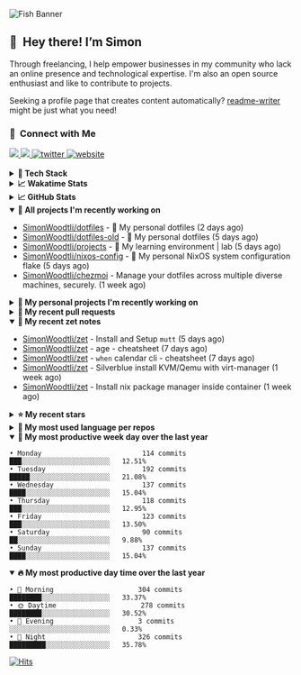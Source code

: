 ![Fish Banner](assets/fish.webp)

## 👋 &nbsp;Hey there! I’m Simon

Through freelancing, I help empower businesses in my community who lack
an online presence and technological expertise. I'm also an open source
enthusiast and like to contribute to projects.

Seeking a profile page that creates content automatically?
[readme-writer] might be just what you need!

### 🤝 &nbsp;Connect with Me

<div align="left">
<a href="https://linkedin.com/in/simonwoodtli" target="_blank">
<img src="https://img.shields.io/badge/linkedin-1E77B5?style=for-the-badge&logo=linkedin&logoColor=white alt=linkedin" />
</a>
<a href="https://github.com/simonwoodtli" target="_blank">
<img src="https://img.shields.io/badge/github-24292E?style=for-the-badge&logo=github&logoColor=white alt=github" />
</a>
<a href="https://twitter.com/simonwoodtlidev" target="_blank">
<img src="https://img.shields.io/badge/twitter-26a7de?style=for-the-badge&logo=twitter&logoColor=white" alt="twitter"/>
</a>
<a href="https://simonwoodtli.com" target="_blank">
<img src="https://img.shields.io/badge/website-E2925F?style=for-the-badge&logo=google-chrome&logoColor=white" alt="website"/>
</a>
</div>
<br/>


<details>
  <summary><b>🧰 Tech Stack</b></summary>
  <div align="center">

  ![JavaScript](https://img.shields.io/badge/-JavaScript-333333?style=flat&logo=javascript)&nbsp;
  ![HTML](https://img.shields.io/badge/-HTML-333333?style=flat&logo=HTML5)&nbsp;
  ![CSS](https://img.shields.io/badge/-CSS-333333?style=flat&logo=CSS3&logoColor=1572B6)&nbsp;
  ![Shell](https://img.shields.io/badge/-Bash-333333?style=flat&logo=shell)&nbsp;
  ![Python](https://img.shields.io/badge/-Python-333333?style=flat&logo=python)&nbsp;
  ![Go](https://img.shields.io/badge/-Go-333333?style=flat&logo=go)&nbsp;
  ![PostgreSQL](https://img.shields.io/badge/-PostgreSQL-333333?style=flat&logo=postgresql)&nbsp;
  ![MongoDB](https://img.shields.io/badge/-MongoDB-333333?style=flat&logo=mongodb)
  ![Node.js](https://img.shields.io/badge/-Node.js-333333?style=flat&logo=node.js)&nbsp;
  ![Bootstrap](https://img.shields.io/badge/-Bootstrap-333333?style=flat&logo=bootstrap&logoColor=563D7C)&nbsp;
  ![Git](https://img.shields.io/badge/-Git-333333?style=flat&logo=git)&nbsp;
  ![GitHub Actions](https://img.shields.io/badge/-GitHub%20Actions-333333?style=flat&logo=github)&nbsp;
  ![Docker](https://img.shields.io/badge/-Docker-333333?style=flat&logo=docker)&nbsp;
  ![Markdown](https://img.shields.io/badge/-Markdown-333333?style=flat&logo=markdown)&nbsp;
  ![Vim](https://img.shields.io/badge/-Vim-333333?style=flat&logo=vim)&nbsp;
  ![Linux](https://img.shields.io/badge/-Linux-333333?style=flat&logo=linux)&nbsp;
  </div>
</details>

<details>
  <summary><b>📈 Wakatime Stats</b></summary>
  <p align="center"><a href="https://wakatime.com/@SimonWoodtli">
  <img align="center" width="400" height="300" src="https://wakatime.com/share/@SimonWoodtli/7761bcef-e104-47d9-912a-dfd6bf08868b.svg" />
  </a>
  <a href="https://wakatime.com/@SimonWoodtli">
  <img align="center" width="400" height="300" src="https://wakatime.com/share/@SimonWoodtli/341953df-6a40-47b7-8220-ace4eabe0a17.svg" />
  </a></p>

  <h4><b>💬 I've been working with the following languages over the last 7 days</b></h4>

```
• sh                             5 hrs 50 mins                  ███████░░░░░░░░░░░░░░░░░░   27.54%
• Markdown                       4 hrs 35 mins                  █████░░░░░░░░░░░░░░░░░░░░   21.67%
• Cheetah                        3 hrs 56 mins                  █████░░░░░░░░░░░░░░░░░░░░   18.56%
• Bash                           2 hrs 4 mins                   ██░░░░░░░░░░░░░░░░░░░░░░░   9.78%
• YAML                           58 mins                        █░░░░░░░░░░░░░░░░░░░░░░░░   4.56%
• Other                          53 mins                        █░░░░░░░░░░░░░░░░░░░░░░░░   4.17%
• calendar                       21 mins                        ░░░░░░░░░░░░░░░░░░░░░░░░░   1.69%
• gitconfig                      20 mins                        ░░░░░░░░░░░░░░░░░░░░░░░░░   1.63%
• conf                           20 mins                        ░░░░░░░░░░░░░░░░░░░░░░░░░   1.62%
• JSON                           15 mins                        ░░░░░░░░░░░░░░░░░░░░░░░░░   1.2%
• Perl                           14 mins                        ░░░░░░░░░░░░░░░░░░░░░░░░░   1.1%
• tmux                           13 mins                        ░░░░░░░░░░░░░░░░░░░░░░░░░   1.05%
• Nix                            12 mins                        ░░░░░░░░░░░░░░░░░░░░░░░░░   0.99%
• neomuttrc                      11 mins                        ░░░░░░░░░░░░░░░░░░░░░░░░░   0.91%
• dosini                         8 mins                         ░░░░░░░░░░░░░░░░░░░░░░░░░   0.69%
• INI                            6 mins                         ░░░░░░░░░░░░░░░░░░░░░░░░░   0.51%
• gitignore                      5 mins                         ░░░░░░░░░░░░░░░░░░░░░░░░░   0.47%
• Vim Script                     5 mins                         ░░░░░░░░░░░░░░░░░░░░░░░░░   0.4%
• Python                         4 mins                         ░░░░░░░░░░░░░░░░░░░░░░░░░   0.38%
• sshconfig                      4 mins                         ░░░░░░░░░░░░░░░░░░░░░░░░░   0.37%
• log                            2 mins                         ░░░░░░░░░░░░░░░░░░░░░░░░░   0.23%
• JavaScript                     2 mins                         ░░░░░░░░░░░░░░░░░░░░░░░░░   0.16%
• CSS                            1 min                          ░░░░░░░░░░░░░░░░░░░░░░░░░   0.13%
• mailcap                        1 min                          ░░░░░░░░░░░░░░░░░░░░░░░░░   0.09%
• Text                           1 min                          ░░░░░░░░░░░░░░░░░░░░░░░░░   0.09%
```

  <h4>👷 I've been working on the following projects over the last 7 days</h4>

```
• dotfiles                       10 hrs 2 mins                  ████████████░░░░░░░░░░░░░   47.31%
• Unknown Project                3 hrs 51 mins                  █████░░░░░░░░░░░░░░░░░░░░   18.16%
• zet                            2 hrs 52 mins                  ███░░░░░░░░░░░░░░░░░░░░░░   13.56%
• Private                        2 hrs 7 mins                   ██░░░░░░░░░░░░░░░░░░░░░░░   9.99%
• dotfiles-old                   1 hr 8 mins                    █░░░░░░░░░░░░░░░░░░░░░░░░   5.37%
• projects                       47 mins                        █░░░░░░░░░░░░░░░░░░░░░░░░   3.73%
• nixos-config                   15 mins                        ░░░░░░░░░░░░░░░░░░░░░░░░░   1.2%
• foo                            7 mins                         ░░░░░░░░░░░░░░░░░░░░░░░░░   0.57%
• readme-writer                  1 min                          ░░░░░░░░░░░░░░░░░░░░░░░░░   0.11%
```

  <h4><b>🛠️ I've been working with the following editors over the last 7 days</b></h4>

```
• Vim                            21 hrs 13 mins                 █████████████████████████   100%
```

  <h4><b>💻 I've been working with the following operating systems over the last 7 days</b></h4>

```
• Linux                          21 hrs 13 mins                 █████████████████████████   100%
```

</details>

<details>
  <summary><b>📈 GitHub Stats</b></summary>
  <div align="center"><a href="https://github.com/anuraghazra/github-readme-stats"><img
  src="https://github-readme-stats.vercel.app/api?username=simonwoodtli&show_icons=true&locale=en&theme=gruvbox"
  align="center" width="40%" height="20%"/></a>
  <a href="https://github-readme-streak-stats.herokuapp.com/"><img src="https://github-readme-streak-stats.herokuapp.com/?user=simonwoodtli&theme=gruvbox"
  align="center" width="40%" height="20%"/></a>
  </div>
</details>

<details open="">
  <summary><b>👷 All projects I'm recently working on</b></summary>

* [SimonWoodtli/dotfiles](https://github.com/SimonWoodtli/dotfiles) - 🏡 My personal dotfiles (2 days ago)
* [SimonWoodtli/dotfiles-old](https://github.com/SimonWoodtli/dotfiles-old) - 🏡 My personal dotfiles (5 days ago)
* [SimonWoodtli/projects](https://github.com/SimonWoodtli/projects) - 🌳 My learning environment | lab (5 days ago)
* [SimonWoodtli/nixos-config](https://github.com/SimonWoodtli/nixos-config) - 🏡 My personal NixOS system configuration flake (5 days ago)
* [SimonWoodtli/chezmoi](https://github.com/SimonWoodtli/chezmoi) - Manage your dotfiles across multiple diverse machines, securely. (1 week ago)

</details>
<details>
  <summary><b>🌱 My personal projects I'm recently working on</b></summary>

* [SimonWoodtli/dotfiles](https://github.com/SimonWoodtli/dotfiles) - 🏡 My personal dotfiles (2 days ago)
* [SimonWoodtli/dotfiles-old](https://github.com/SimonWoodtli/dotfiles-old) - 🏡 My personal dotfiles (5 days ago)
* [SimonWoodtli/projects](https://github.com/SimonWoodtli/projects) - 🌳 My learning environment | lab (5 days ago)
* [SimonWoodtli/nixos-config](https://github.com/SimonWoodtli/nixos-config) - 🏡 My personal NixOS system configuration flake (5 days ago)
* [SimonWoodtli/chezmoi](https://github.com/SimonWoodtli/chezmoi) - Manage your dotfiles across multiple diverse machines, securely. (1 week ago)

</details>
<details>
  <summary><b>🔨 My recent pull requests</b></summary>

* [feat: add wireguard-generate-keys script](https://github.com/SimonWoodtli/dotfiles-old/pull/14) on [SimonWoodtli/dotfiles-old](https://github.com/SimonWoodtli/dotfiles-old) (6 months ago)
* [feat: add video-to-gif script](https://github.com/SimonWoodtli/dotfiles-old/pull/13) on [SimonWoodtli/dotfiles-old](https://github.com/SimonWoodtli/dotfiles-old) (6 months ago)
* [feat: add spoof-mac-linux script](https://github.com/SimonWoodtli/dotfiles-old/pull/12) on [SimonWoodtli/dotfiles-old](https://github.com/SimonWoodtli/dotfiles-old) (6 months ago)
* [feat: add sp-tmux script](https://github.com/SimonWoodtli/dotfiles-old/pull/11) on [SimonWoodtli/dotfiles-old](https://github.com/SimonWoodtli/dotfiles-old) (6 months ago)
* [feat: add sp script](https://github.com/SimonWoodtli/dotfiles-old/pull/10) on [SimonWoodtli/dotfiles-old](https://github.com/SimonWoodtli/dotfiles-old) (6 months ago)

</details>
<details open="">
  <summary><b>📝 My recent zet notes</b></summary>

* [SimonWoodtli/zet](https://github.com/SimonWoodtli/zet/tree/922c07ce713a428d56ac4af1b8c8572533e26066/20230317140539) - Install and Setup `mutt` (5 days ago)
* [SimonWoodtli/zet](https://github.com/SimonWoodtli/zet/tree/322a3fb47e64015a1a697c6d21b3cdecf50d3f05/20230315195114) - age - cheatsheet (7 days ago)
* [SimonWoodtli/zet](https://github.com/SimonWoodtli/zet/tree/0ec4f91235d41f624f80b323fff7cd40397c597f/20230315153248) - `when` calendar cli - cheatsheet (7 days ago)
* [SimonWoodtli/zet](https://github.com/SimonWoodtli/zet/tree/010b4685fc8ab4d656f91decb0e76e5f01ff6cfb/20230309195404) - Silverblue install KVM/Qemu with virt-manager (1 week ago)
* [SimonWoodtli/zet](https://github.com/SimonWoodtli/zet/tree/838e837b1d7741f388c1928cbcd8d8a635fd3a17/20230309230811) - Install nix package manager inside container (1 week ago)

</details>
<details>
  <summary><b>⭐ My recent stars</b></summary>

* [mozilla/sops](https://github.com/mozilla/sops) - Simple and flexible tool for managing secrets (4 days ago)
* [casey/just](https://github.com/casey/just) - 🤖 Just a command runner (1 week ago)
* [ublue-os/main](https://github.com/ublue-os/main) - An OCI base image of Fedora with batteries included (1 week ago)
* [ublue-os/boxkit](https://github.com/ublue-os/boxkit) - A blingier starting image for Toolbx and Distrobox. (1 week ago)
* [twpayne/chezmoi](https://github.com/twpayne/chezmoi) - Manage your dotfiles across multiple diverse machines, securely. (1 week ago)

</details>
<details>
  <summary><b>💬 My most used language per repos</b></summary>

```
• Shell                          7 repos                        █████████████░░░░░░░░░░░░   53.85%
• JavaScript                     1 repo                         ██░░░░░░░░░░░░░░░░░░░░░░░   7.69%
• CSS                            3 repos                        ██████░░░░░░░░░░░░░░░░░░░   23.08%
• Nix                            1 repo                         ██░░░░░░░░░░░░░░░░░░░░░░░   7.69%
• HTML                           1 repo                         ██░░░░░░░░░░░░░░░░░░░░░░░   7.69%
```

</details>
<details open="">
  <summary><b>📆 My most productive week day over the last year</b></summary>

```
• Monday                         114 commits                    ███░░░░░░░░░░░░░░░░░░░░░░   12.51%
• Tuesday                        192 commits                    █████░░░░░░░░░░░░░░░░░░░░   21.08%
• Wednesday                      137 commits                    ████░░░░░░░░░░░░░░░░░░░░░   15.04%
• Thursday                       118 commits                    ███░░░░░░░░░░░░░░░░░░░░░░   12.95%
• Friday                         123 commits                    ███░░░░░░░░░░░░░░░░░░░░░░   13.50%
• Saturday                       90 commits                     ██░░░░░░░░░░░░░░░░░░░░░░░   9.88%
• Sunday                         137 commits                    ████░░░░░░░░░░░░░░░░░░░░░   15.04%
```

</details>
<details open="">
  <summary><b>🔥 My most productive day time over the last year</b></summary>

```
• 🌅 Morning                     304 commits                    ████████░░░░░░░░░░░░░░░░░   33.37%
• 🌞 Daytime                     278 commits                    ████████░░░░░░░░░░░░░░░░░   30.52%
• 🌇 Evening                     3 commits                      ░░░░░░░░░░░░░░░░░░░░░░░░░   0.33%
• 🌃 Night                       326 commits                    █████████░░░░░░░░░░░░░░░░   35.78%
```

</details>

[![Hits](https://hits.seeyoufarm.com/api/count/incr/badge.svg?url=https%3A%2F%2Fgithub.com%2Fsimonwoodtli&count_bg=%23689D6A&title_bg=%23282828&icon=&icon_color=%23E7E7E7&title=views+%28today+%2F+total%29&edge_flat=false)](https://hits.seeyoufarm.com)

[readme-writer]: <https://github.com/SimonWoodtli/readme-writer>
